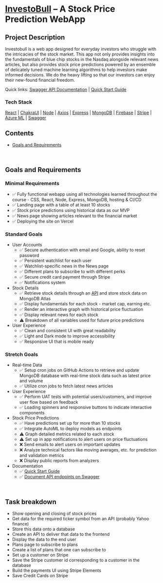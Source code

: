 # [InvestoBull][investobull] – A Stock Price Prediction WebApp

## Project Description

Investobull is a web app designed for everyday investors who struggle with the intricacies of the stock market. This app not only provides insights into the fundamentals of blue chip stocks in the Nasdaq alongside relevant news articles, but also provides stock price predictions powered by an ensemble of delicately tuned machine learning algorithms to help investors make informed decisions. We do the heavy lifting so that our investors can enjoy their new-found financial freedom.

Quick links: [Swagger API Documentation][swagger] | [Quick Start Guide][guide]

### Tech Stack

[React](https://reactjs.org/) | [ChakraUI](https://chakra-ui.com/) | [Node](https://nodejs.org/) | [Axios](https://axios-http.com/) | [Express](https://expressjs.com/) | [MongoDB](https://www.mongodb.com/) | [Firebase](https://firebase.google.com/) | [Stripe](https://stripe.com/) | [Azure ML](https://azure.microsoft.com/en-ca/services/machine-learning/) | [Swagger](https://swagger.io/)

## Contents
-   [Goals and Requirements](#goals_and_requirements)

<br/>

## Goals and Requirements <a name="goals_and_requirements" />

### Minimal Requirements
-   ✅ Fully functional webapp using all technologies learned throughout the course - CSS, React, Node, Express, MongoDB, hosting & CI/CD
-   ✅ Landing page with a table of at least 10 stocks
-   ✅ Stock price predictions using historical data as our MVP
-   ✅ News page showing articles relevant to the financial market
-   ✅ Deploying the site on Vercel

### Standard Goals
-   User Accounts
    -   ✅ Secure authentication with email and Google, ability to reset password
    -   ✅ Persistent watchlist for each user
    -   ✅ Watchlist-specific news in the News page
    -   ✅ Different plans to subscribe to with different perks
    -   ✅ Secure credit card payment through Stripe
    -   ✅ Notifications system
-   Stock Details
    -   ✅ Retrieve stock details through an [API][newsapi] and store stock data on MongoDB Atlas
    -   ✅ Display fundamentals for each stock - market cap, earning etc.
    -   ✅ Render an interactive graph with historical price fluctuation
    -   ✅ Display relevant news for each stock
    -   ⚠️ Breakdown of all variables used for future price predictions
-   User Experience
    -   ✅ Clean and consistent UI with great readability
    -   ✅ Light and Dark mode to improve accessibility
    -   ✅ Responsive UI that is mobile ready

### Stretch Goals
-   Real-time Data
    -   ✅ Setup cron jobs on GitHub Actions to retrieve and update MongoDB database with real-time stock data such as latest price and volume
    -   ✅ Utilize cron jobs to fetch latest news articles
-   User Experience
    -   ✅ Perform UAT tests with potential users/customers, and improve user flow based on feedback
    -   ✅ Loading spinners and responsive buttons to indicate interactive components
-   Stock Price Predictions
    -   ✅ Have predictions set up for more than 10 stocks
    -   ✅ Integrate AutoML to deploy models as endpoints
    -   ⚠️ Graph detailed metrics related to each stock
    -   ⚠️ Set up in app notifications to alert users on price fluctuations
    -   ❌ Send emails to alert users on important updates
    -   ❌ Analyze technical factors like moving averages, etc. for prediction and validation metrics
    -   ❌ Display public reports from analyzers
-   Documentation
    -   ✅ [Quick Start Guide][guide]
    -   ✅ [Document API endpoints on Swagger][swagger]


<br/>

## Task breakdown

-   Show opening and closing of stock prices
-   Get data for the required ticker symbol from an API (probably Yahoo finance)
-   Store this data onto a database
-   Create an API to deliver that data to the frontend
-   Display the data to the end user
-   Plans page to subscribe to plans
-   Create a list of plans that one can subscribe to
-   Set up a customer on Stripe
-   Save the Stripe customer id corresponding to a customer in the database
-   Build the payments UI using Stripe Elements
-   Save Credit Cards on Stripe

[investobull]: https://investobull.vercel.app/
[guide]: https://docs.google.com/document/d/1lpJtf07Uv22bCiGY2IghgsdkWpxphbpEnlNmjR_iexU/edit?usp=sharing
[swagger]: https://app.swaggerhub.com/apis-docs/InvestobullInvestors/InvestobullInvestors/1.0.0
[newsapi]: https://newsapi.org/
